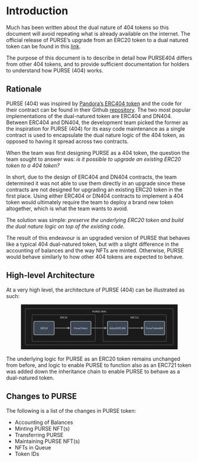# Introduction

Much has been written about the dual nature of 404 tokens so this document will avoid repeating what is already available on the internet. The official release of PURSE’s upgrade from an ERC20 token to a dual natured token can be found in this [link](https://medium.com/purseland/purse-debuts-revolutionary-erc-404-standard-for-enhanced-digital-asset-liquidity-and-ownership-fa26cd7446b9).

The purpose of this document is to describe in detail how PURSE404 differs from other 404 tokens, and to provide sufficient documentation for holders to understand how PURSE (404) works.

## Rationale

PURSE (404) was inspired by [Pandora’s ERC404 token](https://www.pandora.build/) and the code for their contract can be found in their Github [repository](https://github.com/Pandora-Labs-Org/erc404). The two most popular implementations of the dual-natured token are ERC404 and DN404. Between ERC404 and DN404, the development team picked the former as the inspiration for PURSE (404) for its easy code maintenance as a single contract is used to encapsulate the dual nature logic of the 404 token, as opposed to having it spread across two contracts.

When the team was first designing PURSE as a 404 token, the question the team sought to answer was: _is it possible to upgrade an existing ERC20 token to a 404 token?_

In short, due to the design of ERC404 and DN404 contracts, the team determined it was not able to use them directly in an upgrade since these contracts are not designed for upgrading an existing ERC20 token in the first place. Using either ERC404 or DN404 contracts to implement a 404 token would ultimately require the team to deploy a brand new token altogether, which is what the team wants to avoid.

The solution was simple: _preserve the underlying ERC20 token and build the dual nature logic on top of the existing code._

The result of this endeavour is an upgraded version of PURSE that behaves like a typical 404 dual-natured token, but with a slight difference in the accounting of balances and the way NFTs are minted. Otherwise, PURSE would behave similarly to how other 404 tokens are expected to behave.

## High-level Architecture

At a very high level, the architecture of PURSE (404) can be illustrated as such:

<figure><img src="../.gitbook/assets/purse404ArchitectureSimple.png" alt=""><figcaption></figcaption></figure>

The underlying logic for PURSE as an ERC20 token remains unchanged from before, and logic to enable PURSE to function also as an ERC721 token was added down the inheritance chain to enable PURSE to behave as a dual-natured token.

## Changes to PURSE

The following is a list of the changes in PURSE token:

* Accounting of Balances
* Minting PURSE NFT(s)
* Transferring PURSE
* Maintaining PURSE NFT(s)
* NFTs in Queue
* Token IDs
